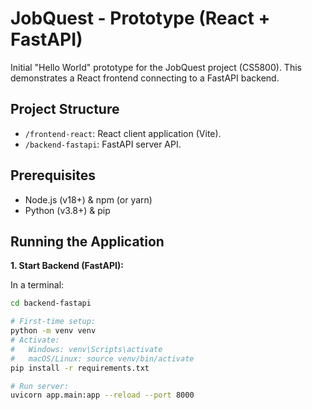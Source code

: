 # JobQuest - Prototype (React + FastAPI)

Initial "Hello World" prototype for the JobQuest project (CS5800).
This demonstrates a React frontend connecting to a FastAPI backend.

## Project Structure

- `/frontend-react`: React client application (Vite).
- `/backend-fastapi`: FastAPI server API.

## Prerequisites

- Node.js (v18+) & npm (or yarn)
- Python (v3.8+) & pip

## Running the Application

**1. Start Backend (FastAPI):**

   In a terminal:
   ```bash
   cd backend-fastapi

   # First-time setup:
   python -m venv venv
   # Activate:
   #   Windows: venv\Scripts\activate
   #   macOS/Linux: source venv/bin/activate
   pip install -r requirements.txt

   # Run server:
   uvicorn app.main:app --reload --port 8000